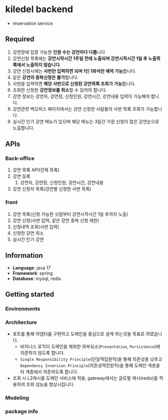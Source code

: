 # kiledel backend
- reservation service

## Required
1. 강연장에 입장 가능한 **인원 수는 강연마다 다릅**니다
2. 강연신청 목록에는 **강연시작시간 1주일 전에 노출되며 강연시작시간 1일 후 노출목록에서 노출하지 않습니다**.
3. 강연 신청시에는 **사번만 입력하면 되며 1인 1좌석만 예약 가능**합니다.
4. 같은 **강연의 중복신청은 불가**합니다.
5. 사번을 입력하면 **해당 사번으로 신청된 강연목록 조회가 가능**합니다.
6. 조회한 신청한 **강연정보를 취소**할 수 있어햐 합니다.
7. 강연 정보는 강연자, 강연장, 신청인원, 강연시간, 강연내용 입력이 가능해야 합니다.
8. 강연관련 백오피스 페이지에서는 강연 신청한 사람들의 사번 목록 조회가 가능합니다.
9. 실시간 인기 강연 메뉴가 있으며 해당 메뉴는 3일간 가장 신청이 많은 강연순으로 노출합니다.

## APIs
### Back-office
1. 강연 목록 API(전체 목록) 
2. 강연 등록 
   1. 강연자, 강연장, 신청인원, 강연시간, 강연내용
3. 강연 신청자 목록(강연별 신청한 사번 목록)

### front
1. 강연 목록(신청 가능한 싯점부터 강연시작시간 1일 후까지 노출)
2. 강연 신청(사번 입력, 같은 강연 중복 신청 제한)
3. 신청내역 조회(사번 입력)
4. 신청한 강연 취소
5. 실시간 인기 강연

## Information
- **Language**: java 17
- **Framework**: spring
- **Database**: mysql, redis


## Getting started

### Environments

### Architecture
- 포트를 통해 어댑터를 구현하고 도메인을 중심으로 설계 하는것을 목표로 하였습니다.
    - 비지니스 로직이 도메인을 제외한 외부요소(`Presentation`, `Persistence`)에 의존하지 않도록 합니다.
    - `Single Responsibility Principle`(단일책임원칙)을 통해 의존성을 낮추고 `Dependency Inversion Principle`(의존성역전원칙)을 통해 도메인 계층을 타 계층에서 의존하도록 합니다. 
- 조회 시 L2캐시를 도메인 서비스에 적용, gateway에서는 글로벌 캐시(redis)를 적용하여 조회 성능을 향상시킵니다. 
### Modeling

### package info


